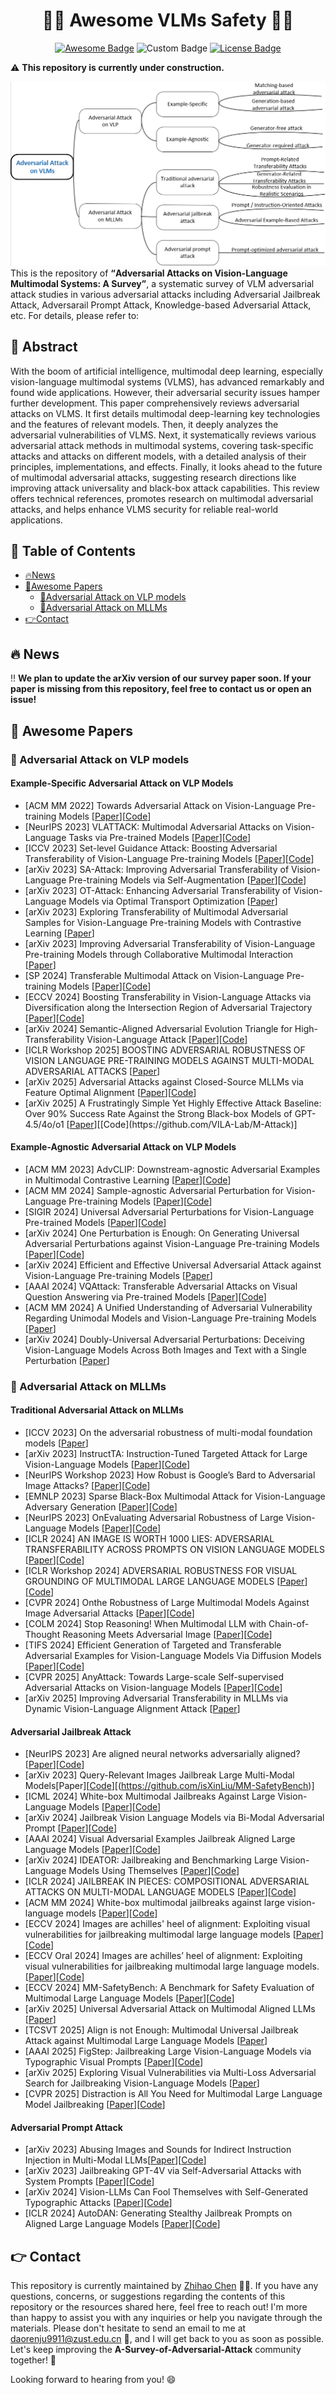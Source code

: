 <h1 align="center">🤗🤗 Awesome VLMs Safety 🤗🤗</h1>

<p align="center">
    <a href="https://awesome.re"><img src="https://awesome.re/badge.svg" alt="Awesome Badge"></a>
    <img src="https://badges.toozhao.com/badges/01JM4JCV43N3ARA3BC25QSBH0S/blue.svg" alt="Custom Badge" />
    <a href="https://creativecommons.org/licenses/by-nc/4.0/"><img src="https://img.shields.io/badge/License-CC_BY--NC_4.0-lightgrey.svg" alt="License Badge"></a>
</p>

⚠️ **This repository is currently under construction.**

![awesome](https://github.com/chilljudaoren/A-Survey-of-Adversarial-Attack/blob/main/images/overview.png)
This is the repository of <b><q>Adversarial Attacks on Vision-Language Multimodal Systems: A Survey</q></b>, a systematic survey of VLM adversarial attack studies in various adversarial attacks including Adversarial Jailbreak Attack, Adversarail Prompt Attack, Knowledge-based Adversarial Attack, etc. For details, please refer to:

<h2> 🙌 Abstract </h2>

With the boom of artificial intelligence, multimodal deep learning, especially vision-language multimodal systems (VLMS), has advanced remarkably and found wide applications. However, their adversarial security issues hamper further development. This paper comprehensively reviews adversarial attacks on VLMS. It first details multimodal deep-learning key technologies and the features of relevant models. Then, it deeply analyzes the adversarial vulnerabilities of VLMS. Next, it systematically reviews various adversarial attack methods in multimodal systems, covering task-specific attacks and attacks on different models, with a detailed analysis of their principles, implementations, and effects. Finally, it looks ahead to the future of multimodal adversarial attacks, suggesting research directions like improving attack universality and black-box attack capabilities. This review offers technical references, promotes research on multimodal adversarial attacks, and helps enhance VLMS security for reliable real-world applications.    

<h2> 📜 Table of Contents </h2>

- [🔥News](#News)
- [👀Awesome Papers](#awesome-papers)
  - [👑Adversarial Attack on VLP models](#VLP)
  - [👑Adversarial Attack on MLLMs](#MLLM)
- [👉Contact](#contact)

<h2 id="News"> 🔥 News </h2>

‼️ **We plan to update the arXiv version of our survey paper soon. If your paper is missing from this repository, feel free to contact us or open an issue!**

<h2 id="awesome-papers"> 👀 Awesome Papers </h2>

<h3 id="VLP"> 👑 Adversarial Attack on VLP models </h3>

#### Example-Specific Adversarial Attack on VLP Models
* [ACM MM 2022] Towards Adversarial Attack on Vision-Language Pre-training
 Models [[Paper](https://arxiv.org/pdf/2206.09391)][[Code](https://github.com/adversarial-for-goodness/Co-Attack)]
* [NeurIPS 2023] VLATTACK: Multimodal Adversarial Attacks on
 Vision-Language Tasks via Pre-trained Models [[Paper](https://arxiv.org/pdf/2310.04655)][[Code](https://github.com/ericyinyzy/VLAttack)]
* [ICCV 2023] Set-level Guidance Attack: Boosting Adversarial Transferability of
 Vision-Language Pre-training Models [[Paper](https://arxiv.org/pdf/2307.14061)][[Code](https://github.com/Zoky-2020/SGA)]
* [arXiv 2023] SA-Attack: Improving Adversarial Transferability of Vision-Language Pre-training Models via Self-Augmentation [[Paper](https://arxiv.org/pdf/2312.04913)][[Code](https://github.com/NY1024/Foundation-Model-Paper-Notes/blob/master/vlm-attack/sa-attack-improving-adversarial-transferability-of-vision-language-pretraining-models-via-self-au.md)]
* [arXiv 2023] OT-Attack: Enhancing Adversarial Transferability of Vision-Language Models via Optimal Transport Optimization [[Paper](https://arxiv.org/pdf/2312.04403)]
* [arXiv 2023] Exploring Transferability of Multimodal Adversarial Samples for Vision-Language Pre-training Models with Contrastive Learning [[Paper](https://arxiv.org/pdf/2308.12636)]
* [arXiv 2023] Improving Adversarial Transferability of Vision-Language Pre-training Models through Collaborative Multimodal Interaction [[Paper](https://arxiv.org/pdf/2403.10883)]
* [SP 2024] Transferable Multimodal Attack on Vision-Language Pre-training Models [[Paper](https://ieeexplore.ieee.org/abstract/document/10646738)][[Code](https://github.com/whdii/TMM)]
* [ECCV 2024] Boosting Transferability in Vision-Language Attacks via Diversification along the Intersection Region of Adversarial Trajectory [[Paper](https://arxiv.org/pdf/2403.12445)][[Code](https://github.com/SensenGao/VLPTransferAttack)]
* [arXiv 2024] Semantic-Aligned Adversarial Evolution Triangle for High-Transferability Vision-Language Attack [[Paper](https://arxiv.org/pdf/2411.02669)][[Code](https://github.com/jiaxiaojunQAQ/SA-AET)]
* [ICLR Workshop 2025] BOOSTING ADVERSARIAL ROBUSTNESS OF VISION LANGUAGE PRE-TRAINING MODELS AGAINST MULTI-MODAL ADVERSARIAL ATTACKS [[Paper](https://openreview.net/pdf?id=9obhyu9csa)]
* [arXiv 2025] Adversarial Attacks against Closed-Source MLLMs via Feature Optimal Alignment [[Paper](https://arxiv.org/pdf/2505.21494)][[Code](https://github.com/jiaxiaojunQAQ/FOA-Attack)]
* [arXiv 2025] A Frustratingly Simple Yet Highly Effective Attack Baseline: Over 90% Success Rate Against the Strong Black-box Models of GPT-4.5/4o/o1 [[Paper](https://arxiv.org/pdf/2503.10635?)][[Code](https://github.com/VILA-Lab/M-Attack)]

#### Example-Agnostic Adversarial Attack on VLP Models
* [ACM MM 2023] AdvCLIP: Downstream-agnostic Adversarial Examples in
 Multimodal Contrastive Learning [[Paper](https://arxiv.org/pdf/2308.07026)][[Code](https://github.com/CGCL-codes/AdvCLIP)]
* [ACM MM 2024] Sample-agnostic Adversarial Perturbation for Vision-Language Pre-training Models [[Paper](https://arxiv.org/pdf/2408.02980)][[Code](https://github.com/LibertazZ/MUAP)]
* [SIGIR 2024] Universal Adversarial Perturbations for Vision-Language Pre-trained Models [[Paper](https://arxiv.org/pdf/2405.05524)][[Code](https://github.com/sduzpf/UAP_VLP)]
* [arXiv 2024] One Perturbation is Enough: On Generating Universal Adversarial Perturbations against Vision-Language Pre-training Models [[Paper](https://arxiv.org/pdf/2406.05491)][[Code](https://github.com/ffhibnese/CPGC_VLP_Universal_Attacks)]
* [arXiv 2024] Efficient and Effective Universal Adversarial Attack against Vision-Language Pre-training Models [[Paper](https://arxiv.org/pdf/2410.11639)]
* [AAAI 2024] VQAttack: Transferable Adversarial Attacks on Visual Question Answering via Pre-trained Models [[Paper](https://arxiv.org/pdf/2402.11083)][[Code](https://github.com/ericyinyzy/VQAttack)]
* [ACM MM 2024] A Unified Understanding of Adversarial Vulnerability Regarding Unimodal Models and Vision-Language Pre-training Models [[Paper](https://arxiv.org/pdf/2407.17797)]
* [arXiv 2024] Doubly-Universal Adversarial Perturbations: Deceiving Vision-Language Models Across Both Images and Text with a Single Perturbation [[Paper](https://arxiv.org/pdf/2412.08108)]

<h3 id="MLLM"> 👑 Adversarial Attack on MLLMs </h3>

#### Traditional Adversarial Attack on MLLMs
* [ICCV 2023] On the adversarial robustness of multi-modal foundation models [[Paper](https://openaccess.thecvf.com/content/ICCV2023W/AROW/papers/Schlarmann_On_the_Adversarial_Robustness_of_Multi-Modal_Foundation_Models_ICCVW_2023_paper.pdf)]
* [arXiv 2023] InstructTA: Instruction-Tuned Targeted Attack for Large Vision-Language Models [[Paper](https://arxiv.org/pdf/2312.01886)][[Code](https://github.com/xunguangwang/InstructTA)]
* [NeurIPS Workshop 2023] How Robust is Google’s Bard to Adversarial Image Attacks? [[Paper](https://arxiv.org/pdf/2309.11751)][[Code](https://github.com/thu-ml/Attack-Bard)]
* [EMNLP 2023] Sparse Black-Box Multimodal Attack for Vision-Language Adversary Generation [[Paper](https://aclanthology.org/2023.findings-emnlp.384.pdf)][[Code](https://github.com/JHL-HUST/SparseMA)]
* [NeurIPS 2023] OnEvaluating Adversarial Robustness of Large Vision-Language Models [[Paper](https://proceedings.neurips.cc/paper_files/paper/2023/file/a97b58c4f7551053b0512f92244b0810-Paper-Conference.pdf)][[Code](https://github.com/rain305f/AttackVLM_base)]
* [ICLR 2024] AN IMAGE IS WORTH 1000 LIES: ADVERSARIAL TRANSFERABILITY ACROSS PROMPTS ON VISION LANGUAGE MODELS [[Paper](https://arxiv.org/pdf/2403.09766)][[Code](https://github.com/Haochen-Luo/CroPA)]
* [ICLR Workshop 2024]  ADVERSARIAL ROBUSTNESS FOR VISUAL GROUNDING OF MULTIMODAL LARGE LANGUAGE MODELS [[Paper](https://arxiv.org/pdf/2405.09981)][[Code](https://github.com/KuofengGao/MLLM-Grounding-Robustness)]
* [CVPR 2024] Onthe Robustness of Large Multimodal Models Against Image Adversarial Attacks [[Paper](https://openaccess.thecvf.com/content/CVPR2024/papers/Cui_On_the_Robustness_of_Large_Multimodal_Models_Against_Image_Adversarial_CVPR_2024_paper.pdf)][[Code](https://github.com/NY1024/Foundation-Model-Paper-Notes/blob/master/vlm-attack/on-the-robustness-of-large-multimodal-models-against-image-adversarial-attacks.md)]
* [COLM 2024] Stop Reasoning! When Multimodal LLM with Chain-of-Thought Reasoning Meets Adversarial Image [[Paper](https://arxiv.org/pdf/2402.14899)][[Code](https://github.com/aiPenguin/StopReasoning)]
* [TIFS 2024]  Efficient Generation of Targeted and Transferable Adversarial Examples for Vision-Language Models Via Diffusion Models [[Paper](https://arxiv.org/pdf/2404.10335)][[Code](https://arxiv.org/pdf/2404.10335)]
* [CVPR 2025] AnyAttack: Towards Large-scale Self-supervised Adversarial Attacks on Vision-language Models [[Paper](https://arxiv.org/pdf/2410.05346)][[Code](https://github.com/jiamingzhang94/AnyAttack)]
* [arXiv 2025] Improving Adversarial Transferability in MLLMs via Dynamic Vision-Language Alignment Attack [[Paper](https://arxiv.org/pdf/2502.19672?)]

#### Adversarial Jailbreak Attack
* [NeurIPS 2023] Are aligned neural networks adversarially aligned? [[Paper](https://proceedings.neurips.cc/paper_files/paper/2023/file/c1f0b856a35986348ab3414177266f75-Paper-Conference.pdf)][[Code](https://paperswithcode.com/paper/are-aligned-neural-networks-adversarially)]
* [arXiv 2023] Query-Relevant Images Jailbreak Large Multi-Modal Models[Paper][[Code](https://export.arxiv.org/pdf/2311.17600v1)][(https://github.com/isXinLiu/MM-SafetyBench)]
* [ICML 2024] White-box Multimodal Jailbreaks Against Large Vision-Language Models [[Paper](https://arxiv.org/pdf/2405.17894)][[Code](https://github.com/roywang021/UMK)]
* [arXiv 2024] Jailbreak Vision Language Models via Bi-Modal Adversarial Prompt [[Paper](https://arxiv.org/pdf/2406.04031)][[Code](https://github.com/NY1024/BAP-Jailbreak-Vision-Language-Models-via-Bi-Modal-Adversarial-Prompt)]
* [AAAI 2024] Visual Adversarial Examples Jailbreak Aligned Large Language Models [[Paper](https://ojs.aaai.org/index.php/AAAI/article/view/30150/32038)][[Code](https://github.com/unispac/visual-adversarial-examples-jailbreak-large-language-models)]
* [arXiv 2024] IDEATOR: Jailbreaking and Benchmarking Large Vision-Language Models Using Themselves [[Paper](https://arxiv.org/pdf/2411.00827)][[Code](https://github.com/roywang021/IDEATOR)]
* [ICLR 2024] JAILBREAK IN PIECES: COMPOSITIONAL ADVERSARIAL ATTACKS ON MULTI-MODAL LANGUAGE MODELS [[Paper](https://arxiv.org/pdf/2307.14539)][[Code](https://github.com/erfanshayegani/Jailbreak-In-Pieces)]
* [ACM MM 2024] White-box multimodal jailbreaks against large vision-language models [[Paper](https://arxiv.org/pdf/2405.17894)][[Code](https://github.com/roywang021/UMK.)]
* [ECCV 2024] Images are achilles' heel of alignment: Exploiting visual vulnerabilities for jailbreaking multimodal large language models [[Paper](https://arxiv.org/pdf/2403.09792)][[Code](https://github.com/RUCAIBox/HADES)]
* [ECCV Oral 2024]  Images are achilles’ heel of alignment: Exploiting visual vulnerabilities for jailbreaking multimodal large language models. [[Paper](https://arxiv.org/pdf/2403.09792)][[Code](https://github.com/RUCAIBox/HADES)]
* [ECCV 2024] MM-SafetyBench: A Benchmark for Safety Evaluation of Multimodal Large Language Models [[Paper](https://arxiv.org/pdf/2311.17600)][[Code](https://github.com/isXinLiu/MM-SafetyBench)]
* [arXiv 2025] Universal Adversarial Attack on Multimodal Aligned LLMs [[Paper](https://arxiv.org/pdf/2502.07987)]
* [TCSVT 2025] Align is not Enough: Multimodal Universal Jailbreak Attack against Multimodal Large Language Models [[Paper](https://arxiv.org/pdf/2506.01307?)]
* [AAAI 2025] FigStep: Jailbreaking Large Vision-Language Models via Typographic Visual Prompts [[Paper](https://www.overleaf.com/project/67e268fac5f1645b8a867f1c#cite.gong2023figstep)][[Code](https://github.com/thuccslab/figstep)]
* [arXiv 2025] Exploring Visual Vulnerabilities via Multi-Loss Adversarial Search for Jailbreaking Vision-Language Models [[Paper](https://arxiv.org/abs/2411.18000)]
* [CVPR 2025]  Distraction is All You Need for Multimodal Large Language Model Jailbreaking [[Paper](https://openaccess.thecvf.com/content/CVPR2025/papers/Yang_Distraction_is_All_You_Need_for_Multimodal_Large_Language_Model_CVPR_2025_paper.pdf)][[Code](https://github.com/TeamPigeonLab/CS-DJ)]

#### Adversarial Prompt Attack
* [arXiv 2023] Abusing Images and Sounds for Indirect Instruction Injection in Multi-Modal LLMs[[Paper](https://arxiv.org/pdf/2307.10490)][[Code](https://github.com/ebagdasa/multimodal_injection)]
* [arXiv 2023] Jailbreaking GPT-4V via Self-Adversarial Attacks with System Prompts [[Paper](https://arxiv.org/pdf/2311.09127)][[Code](https://github.com/NY1024/Foundation-Model-Paper-Notes/blob/master/vlm-attack/jailbreaking-gpt-4v-via-self-adversarial-attacks-with-system-prompts.md)]
* [arXiv 2024] Vision-LLMs Can Fool Themselves with Self-Generated Typographic Attacks [[Paper](https://arxiv.org/pdf/2402.00626)][[Code](https://github.com/mqraitem/Self-Gen-Typo-Attack)]
* [ICLR 2024] AutoDAN: Generating Stealthy Jailbreak Prompts on Aligned Large Language Models [[Paper](https://arxiv.org/pdf/2310.04451)][[Code](https://github.com/SheltonLiu-N/AutoDAN)]

<h2 id="contact"> 👉 Contact </h2>

This repository is currently maintained by [Zhihao Chen](https://github.com/chilljudaoren) 👨‍💻. If you have any questions, concerns, or suggestions regarding the contents of this repository or the resources shared here, feel free to reach out! I'm more than happy to assist you with any inquiries or help you navigate through the materials. Please don't hesitate to send an email to me at [daorenju9911@zust.edu.cn](daorenju9911@zust.edu.cn) 📧, and I will get back to you as soon as possible. Let's keep improving the **A-Survey-of-Adversarial-Attack** community together! 🏁

Looking forward to hearing from you! 😄


